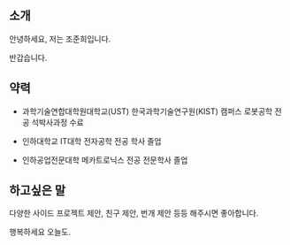 
## 소개

안녕하세요, 저는 조준희입니다.

반갑습니다.


## 약력

- 과학기술연합대학원대학교(UST) 한국과학기술연구원(KIST) 캠퍼스 로봇공학 전공 석박사과정 수료

- 인하대학교 IT대학 전자공학 전공 학사 졸업

- 인하공업전문대학 메카트로닉스 전공 전문학사 졸업


## 하고싶은 말

다양한 사이드 프로젝트 제안, 친구 제안, 번개 제안 등등 해주시면 좋아합니다.

행복하세요 오늘도.
